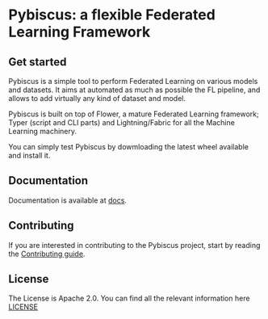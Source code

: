 # Pybiscus: a flexible Federated Learning Framework

## Get started

Pybiscus is a simple tool to perform Federated Learning on various models and datasets. 
It aims at automated as much as possible the FL pipeline, and allows to add virtually any kind of dataset and model.

Pybiscus is built on top of Flower, a mature Federated Learning framework; Typer (script and CLI parts) and Lightning/Fabric for all the Machine Learning machinery.

You can simply test Pybiscus by dowmloading the latest wheel available and install it.

## Documentation

Documentation is available at [docs](docs/).

<!-- You can use [GitHub pages](https://guides.github.com/features/pages/) to create your documentation.

See an example here : https://github.com/ThalesGroup/ThalesGroup.github.io

**Please also add the documentation URL into the About section (Website field)** -->

## Contributing

If you are interested in contributing to the Pybiscus project, start by reading the [Contributing guide](/CONTRIBUTING.md).

## License

The License is Apache 2.0. You can find all the relevant information here [LICENSE](/LICENSE.md)

<!-- The chosen license in accordance with legal department must be defined into an explicit [LICENSE](https://github.com/ThalesGroup/template-project/blob/master/LICENSE) file at the root of the repository
You can also link this file in this README section. -->
